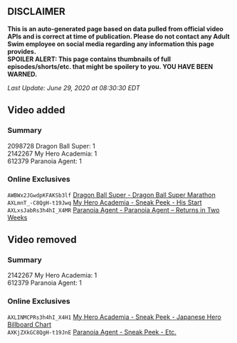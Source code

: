 ## DISCLAIMER
**This is an auto-generated page based on data pulled from official video APIs and is correct at time of publication. Please do not contact any Adult Swim employee on social media regarding any information this page provides.**  
**SPOILER ALERT: This page contains thumbnails of full episodes/shorts/etc. that might be spoilery to you. YOU HAVE BEEN WARNED.**  

_Last Update: June 29, 2020 at 08:30:30 EDT_
## Video added
### Summary
2098728 Dragon Ball Super: 1  
2142267 My Hero Academia: 1  
612379 Paranoia Agent: 1  
### Online Exclusives
`AWBWx2JGwdpKFAKSb3lf` [Dragon Ball Super - Dragon Ball Super Marathon](https://www.adultswim.com/videos/dragon-ball-super/dragon-ball-super-marathon)  
`AXLmnT_-C8QgH-t19Jwq` [My Hero Academia - Sneak Peek - His Start](https://www.adultswim.com/videos/my-hero-academia/sneak-peek-his-start)  
`AXLxsJabRs3h4hI_X4MR` [Paranoia Agent - Paranoia Agent – Returns in Two Weeks](https://www.adultswim.com/videos/paranoia-agent/paranoia-agent-returns-in-two-weeks)  
## Video removed
### Summary
2142267 My Hero Academia: 1  
612379 Paranoia Agent: 1  
### Online Exclusives
`AXLINMCPRs3h4hI_X4H1` [My Hero Academia - Sneak Peek - Japanese Hero Billboard Chart](https://www.adultswim.com/videos/my-hero-academia/sneak-peek-japanese-hero-billboard-chart)  
`AXKjZXkGC8QgH-t19JnE` [Paranoia Agent - Sneak Peek - Etc.](https://www.adultswim.com/videos/paranoia-agent/sneak-peek-etc)  

